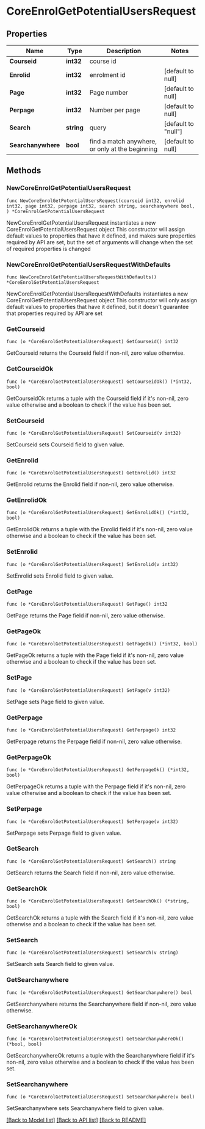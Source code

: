 # CoreEnrolGetPotentialUsersRequest

## Properties

Name | Type | Description | Notes
------------ | ------------- | ------------- | -------------
**Courseid** | **int32** | course id | 
**Enrolid** | **int32** | enrolment id | [default to null]
**Page** | **int32** | Page number | [default to null]
**Perpage** | **int32** | Number per page | [default to null]
**Search** | **string** | query | [default to "null"]
**Searchanywhere** | **bool** | find a match anywhere, or only at the beginning | [default to null]

## Methods

### NewCoreEnrolGetPotentialUsersRequest

`func NewCoreEnrolGetPotentialUsersRequest(courseid int32, enrolid int32, page int32, perpage int32, search string, searchanywhere bool, ) *CoreEnrolGetPotentialUsersRequest`

NewCoreEnrolGetPotentialUsersRequest instantiates a new CoreEnrolGetPotentialUsersRequest object
This constructor will assign default values to properties that have it defined,
and makes sure properties required by API are set, but the set of arguments
will change when the set of required properties is changed

### NewCoreEnrolGetPotentialUsersRequestWithDefaults

`func NewCoreEnrolGetPotentialUsersRequestWithDefaults() *CoreEnrolGetPotentialUsersRequest`

NewCoreEnrolGetPotentialUsersRequestWithDefaults instantiates a new CoreEnrolGetPotentialUsersRequest object
This constructor will only assign default values to properties that have it defined,
but it doesn't guarantee that properties required by API are set

### GetCourseid

`func (o *CoreEnrolGetPotentialUsersRequest) GetCourseid() int32`

GetCourseid returns the Courseid field if non-nil, zero value otherwise.

### GetCourseidOk

`func (o *CoreEnrolGetPotentialUsersRequest) GetCourseidOk() (*int32, bool)`

GetCourseidOk returns a tuple with the Courseid field if it's non-nil, zero value otherwise
and a boolean to check if the value has been set.

### SetCourseid

`func (o *CoreEnrolGetPotentialUsersRequest) SetCourseid(v int32)`

SetCourseid sets Courseid field to given value.


### GetEnrolid

`func (o *CoreEnrolGetPotentialUsersRequest) GetEnrolid() int32`

GetEnrolid returns the Enrolid field if non-nil, zero value otherwise.

### GetEnrolidOk

`func (o *CoreEnrolGetPotentialUsersRequest) GetEnrolidOk() (*int32, bool)`

GetEnrolidOk returns a tuple with the Enrolid field if it's non-nil, zero value otherwise
and a boolean to check if the value has been set.

### SetEnrolid

`func (o *CoreEnrolGetPotentialUsersRequest) SetEnrolid(v int32)`

SetEnrolid sets Enrolid field to given value.


### GetPage

`func (o *CoreEnrolGetPotentialUsersRequest) GetPage() int32`

GetPage returns the Page field if non-nil, zero value otherwise.

### GetPageOk

`func (o *CoreEnrolGetPotentialUsersRequest) GetPageOk() (*int32, bool)`

GetPageOk returns a tuple with the Page field if it's non-nil, zero value otherwise
and a boolean to check if the value has been set.

### SetPage

`func (o *CoreEnrolGetPotentialUsersRequest) SetPage(v int32)`

SetPage sets Page field to given value.


### GetPerpage

`func (o *CoreEnrolGetPotentialUsersRequest) GetPerpage() int32`

GetPerpage returns the Perpage field if non-nil, zero value otherwise.

### GetPerpageOk

`func (o *CoreEnrolGetPotentialUsersRequest) GetPerpageOk() (*int32, bool)`

GetPerpageOk returns a tuple with the Perpage field if it's non-nil, zero value otherwise
and a boolean to check if the value has been set.

### SetPerpage

`func (o *CoreEnrolGetPotentialUsersRequest) SetPerpage(v int32)`

SetPerpage sets Perpage field to given value.


### GetSearch

`func (o *CoreEnrolGetPotentialUsersRequest) GetSearch() string`

GetSearch returns the Search field if non-nil, zero value otherwise.

### GetSearchOk

`func (o *CoreEnrolGetPotentialUsersRequest) GetSearchOk() (*string, bool)`

GetSearchOk returns a tuple with the Search field if it's non-nil, zero value otherwise
and a boolean to check if the value has been set.

### SetSearch

`func (o *CoreEnrolGetPotentialUsersRequest) SetSearch(v string)`

SetSearch sets Search field to given value.


### GetSearchanywhere

`func (o *CoreEnrolGetPotentialUsersRequest) GetSearchanywhere() bool`

GetSearchanywhere returns the Searchanywhere field if non-nil, zero value otherwise.

### GetSearchanywhereOk

`func (o *CoreEnrolGetPotentialUsersRequest) GetSearchanywhereOk() (*bool, bool)`

GetSearchanywhereOk returns a tuple with the Searchanywhere field if it's non-nil, zero value otherwise
and a boolean to check if the value has been set.

### SetSearchanywhere

`func (o *CoreEnrolGetPotentialUsersRequest) SetSearchanywhere(v bool)`

SetSearchanywhere sets Searchanywhere field to given value.



[[Back to Model list]](../README.md#documentation-for-models) [[Back to API list]](../README.md#documentation-for-api-endpoints) [[Back to README]](../README.md)


